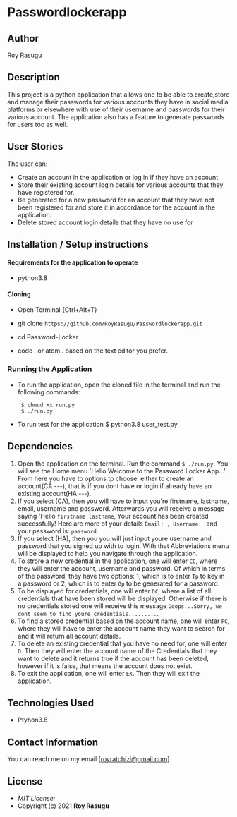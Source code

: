 # Passwordlockerapp
## Author

Roy Rasugu

## Description

This project is a python application that allows one to be able to create,store and manage their passwords for various accounts they have in social media platforms or elsewhere with use of their username and passwords for their various account. The application also has a feature to generate passwords for users too as well.

## User Stories
The user can:
* Create an account in the application or log in if they have an account
* Store their existing account login details for various accounts that they have registered for.
* Be generated for a new password for an account that they have not been registered for and store it in accordance for the account in the application.
* Delete stored account login details that they have no use for

## Installation / Setup instructions

#### Requirements for the application to operate
* python3.8

#### Cloning

* Open Terminal {Ctrl+Alt+T}

* git clone ```https://github.com/RoyRasugu/Passwordlockerapp.git```

* cd Password-Locker

* code . or atom . based on the text editor you prefer.

### Running the Application
* To run the application, open the cloned file in the terminal and run the following commands:

       $ chmod +x run.py
       $ ./run.py
* To run test for the application
       $  python3.8 user_test.py

## Dependencies

1. Open the application on the terminal. Run the command ```$ ./run.py```. You will see the Home menu 'Hello Welcome to the Password Locker App...'. From here you have to options tp choose: either to create an account(CA ---), that is if you dont have or login if already have an existing account(HA ---).
2. If you select (CA), then you will have to input you're firstname, lastname, email, username and password. Afterwards you will receive a message saying 'Hello ```firstname lastname```, Your account has been created successfully! Here are more of your details ```Email: , Username: ``` and your password is: ```password```.
3. If you select (HA), then you you will just input youre username and password that you signed up with to login. With that Abbreviations menu will be displayed to help you navigate through the application.
4. To strore a new credential in the application, one will enter ```CC```, where they will enter the account, username and password. Of which in terms of the password, they have two options: 1, which is to enter ```Tp``` to key in a password or 2, which is to enter ```Gp``` to be generated for a password.
5. To be displayed for credentials, one will enter ```DC```, where a list of all credentials that have been stored will be displayed. Otherwise if there is no credentials stored one will receive this message ```Ooops...Sorry, we dont seem to find youre credentials.........```.
6. To find a stored credential based on the account name, one will enter ```FC```, where they will have to enter the account name they want to search for and it will return all account details.
7. To delete an existing credential that you have no need for, one will enter ```D```. Then they will enter the account name of the Credentials that they want to delete and it returns true if the account has been deleted, however if it is false, that means the account does not exist.
8. To exit the application, one will enter ```EX```. Then they will exit the application.

## Technologies Used

* Ptyhon3.8

## Contact Information

You can reach me on my email [royratchizi@gmail.com]

## License
* *MIT License:*
* Copyright (c) 2021 **Roy Rasugu**

